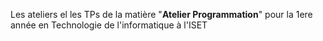 Les ateliers el les TPs de la matière "<b>Atelier Programmation</b>" pour la 1ere année en Technologie de l'informatique à l'ISET
